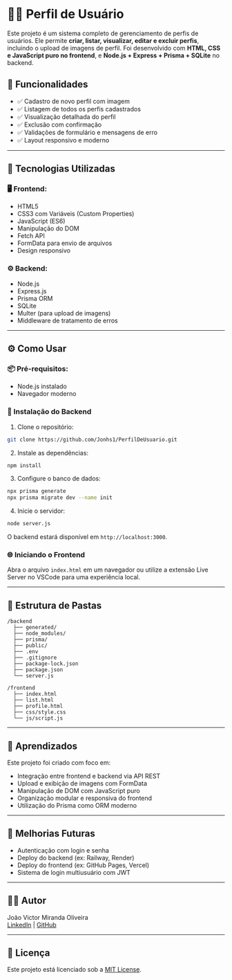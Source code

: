 # 🧑‍💼 Perfil de Usuário

Este projeto é um sistema completo de gerenciamento de perfis de usuários. Ele permite **criar, listar, visualizar, editar e excluir perfis**, incluindo o upload de imagens de perfil. Foi desenvolvido com **HTML, CSS e JavaScript puro no frontend**, e **Node.js + Express + Prisma + SQLite** no backend.


## 📂 Funcionalidades

- ✅ Cadastro de novo perfil com imagem
- ✅ Listagem de todos os perfis cadastrados
- ✅ Visualização detalhada do perfil
- ✅ Exclusão com confirmação
- ✅ Validações de formulário e mensagens de erro
- ✅ Layout responsivo e moderno

---

## 🚀 Tecnologias Utilizadas

### 🖥️ Frontend:
- HTML5
- CSS3 com Variáveis (Custom Properties)
- JavaScript (ES6)
- Manipulação do DOM
- Fetch API
- FormData para envio de arquivos
- Design responsivo

### ⚙️ Backend:
- Node.js
- Express.js
- Prisma ORM
- SQLite
- Multer (para upload de imagens)
- Middleware de tratamento de erros

---

## ⚙️ Como Usar

### 📦 Pré-requisitos:
- Node.js instalado
- Navegador moderno

### 💾 Instalação do Backend

1. Clone o repositório:
```bash
git clone https://github.com/Jonhs1/PerfilDeUsuario.git

```

2. Instale as dependências:
```bash
npm install
```

3. Configure o banco de dados:
```bash
npx prisma generate
npx prisma migrate dev --name init
```

4. Inicie o servidor:
```bash
node server.js
```

O backend estará disponível em `http://localhost:3000`.

### 🌐 Iniciando o Frontend

Abra o arquivo `index.html` em um navegador ou utilize a extensão Live Server no VSCode para uma experiência local.

---

## 📁 Estrutura de Pastas

```
/backend
  ├── generated/               
  ├── node_modules/                
  ├── prisma/
  ├── public/
  ├── .env
  ├── .gitignore
  ├── package-lock.json
  ├── package.json
  └── server.js           

/frontend
  ├── index.html
  ├── list.html
  ├── profile.html
  ├── css/style.css
  └── js/script.js
```

---

## 🧠 Aprendizados

Este projeto foi criado com foco em:

- Integração entre frontend e backend via API REST
- Upload e exibição de imagens com FormData
- Manipulação de DOM com JavaScript puro
- Organização modular e responsiva do frontend
- Utilização do Prisma como ORM moderno

---

## 📌 Melhorias Futuras

- Autenticação com login e senha
- Deploy do backend (ex: Railway, Render)
- Deploy do frontend (ex: GitHub Pages, Vercel)
- Sistema de login multiusuário com JWT

---

## 🧑‍💻 Autor

João Victor Miranda Oliveira  
[LinkedIn](https://www.linkedin.com/in/joaomirandaoliveira) | [GitHub](https://github.com/Jonhs1)

---

## 📄 Licença

Este projeto está licenciado sob a [MIT License](LICENSE).
